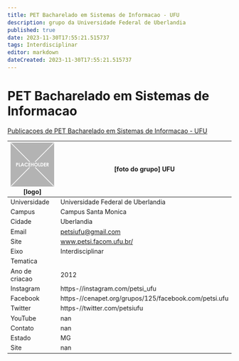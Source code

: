 ```yaml
---
title: PET Bacharelado em Sistemas de Informacao - UFU
description: grupo da Universidade Federal de Uberlandia
published: true
date: 2023-11-30T17:55:21.515737
tags: Interdisciplinar
editor: markdown
dateCreated: 2023-11-30T17:55:21.515737
---
```


# PET Bacharelado em Sistemas de Informacao

[Publicacoes de PET Bacharelado em Sistemas de Informacao - UFU](/atividade/121PETBachareladoemSistemasdeInformacaoUFU/feed.md)

| ![placeholder.png](/placeholder.png) [logo] | [foto do grupo] UFU         |
| ------------------------------------------- | ------------------------------------------------- |
| Universidade                                | Universidade Federal de Uberlandia      |
| Campus                                      | Campus Santa Monica            |
| Cidade                                      | Uberlandia             |
| Email                                       | petsiufu@gmail.com             |
| Site                                        | www.petsi.facom.ufu.br/              |
| Eixo                                        | Interdisciplinar              |
| Tematica                                    |           |
| Ano de criacao                              | 2012        |
| Instagram                                   | https-//instagram.com/petsi_ufu         |
| Facebook                                    | https-//cenapet.org/grupos/125/facebook.com/petsi.ufu          |
| Twitter                                     | https-//twitter.com/petsiufu           |
| YouTube                                     | nan           |
| Contato                                     | nan         |
| Estado                                      |  MG            |
| Site                                        | nan |

